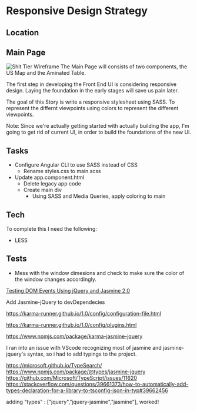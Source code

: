 # Responsive Design Strategy 

## Location
Main Page
------
![Shit Tier Wireframe](Wireframes/Photos/Wireframes_V1.jpg "Basic Wireframe")
The Main Page will consists of two components, the US Map and the Aminated Table.

The first step in developing the Front End UI is considering responsive design. Laying the foundation in the early stages will save us pain later.

The goal of this Story is write a responsive stylesheet using SASS. To represent the differnt viewpoints using colors to represent the different viewpoints.
 
Note: Since we're actually getting started with actually building the app, I'm going to get rid of current UI, in order to build the foundations of the new UI.

## Tasks
* Configure Angular CLI to use SASS instead of CSS
    * Rename styles.css to main.scss 
* Update app.component.html
    * Delete legacy app code
    * Create main div
        * Using SASS and Media Queries, apply coloring to main
    

## Tech
To complete this I need the following:
* LESS

## Tests
* Mess with the window dimesions and check to make sure the color of the window changes accordingly. 

[Testing DOM Events Using jQuery and Jasmine 2.0](http://www.htmlgoodies.com/beyond/javascript/js-ref/testing-dom-events-using-jquery-and-jasmine-2.0.html)

Add Jasmine-jQuery to devDependecies

https://karma-runner.github.io/1.0/config/configuration-file.html

https://karma-runner.github.io/1.0/config/plugins.html

https://www.npmjs.com/package/karma-jasmine-jquery 


I ran into an issue with VScode recognizing most of jasmine and jasmine-jquery's syntax, so i had to add typings to the project.

https://microsoft.github.io/TypeSearch/
https://www.npmjs.com/package/@types/jasmine-jquery
https://github.com/Microsoft/TypeScript/issues/11620
https://stackoverflow.com/questions/39661373/how-to-automatically-add-types-declaration-for-a-library-to-tsconfig-json-in-typ#39662456

adding     "types" : ["jquery","jquery-jasmine","jasmine"], worked!